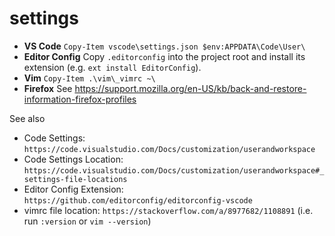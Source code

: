 # settings 

* **VS Code** `Copy-Item vscode\settings.json $env:APPDATA\Code\User\`
* **Editor Config** Copy `.editorconfig` into the project root and install its extension (e.g. `ext install EditorConfig`).
* **Vim** `Copy-Item .\vim\_vimrc ~\`
* **Firefox** See https://support.mozilla.org/en-US/kb/back-and-restore-information-firefox-profiles

See also 

* Code Settings: `https://code.visualstudio.com/Docs/customization/userandworkspace`
* Code Settings Location: `https://code.visualstudio.com/Docs/customization/userandworkspace#_settings-file-locations`
* Editor Config Extension: `https://github.com/editorconfig/editorconfig-vscode` 
* vimrc file location: `https://stackoverflow.com/a/8977682/1108891` (i.e. run `:version` or `vim --version`) 

